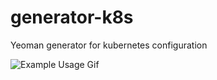 # generator-k8s
Yeoman generator for kubernetes configuration

![Example Usage Gif](http://www.giphy.com/gifs/z3Pcmnc0n7nW6HRLku)
